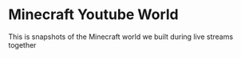 # Minecraft Youtube World
This is snapshots of the Minecraft world we built during live streams together
